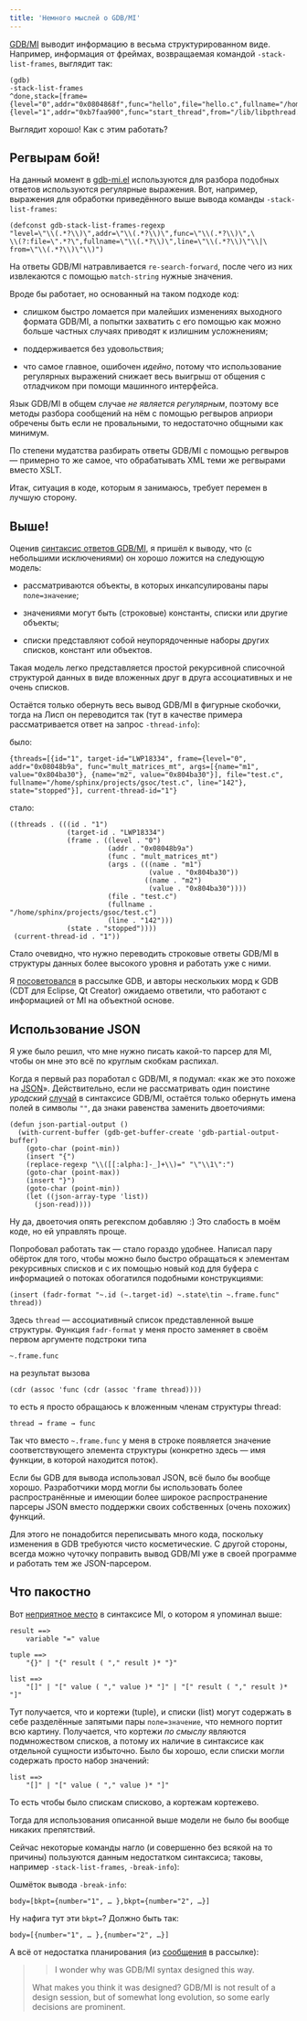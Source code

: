 ```yaml
---
title: 'Немного мыслей о GDB/MI'
---
```


[GDB/MI][] выводит информацию в весьма структурированном виде. Например,
информация от фреймах, возвращаемая командой `-stack-list-frames`,
выглядит так:

    (gdb)
    -stack-list-frames
    ^done,stack=[frame={level="0",addr="0x0804868f",func="hello",file="hello.c",fullname="/home/sphinx/projects/gsoc/hello.c",line="6"},frame={level="1",addr="0xb7faa900",func="start_thread",from="/lib/libpthread.so.0"}]

Выглядит хорошо! Как с этим работать?

## Регвырам бой!

На данный момент в [gdb-mi.el][] используются для разбора подобных
ответов используются регулярные выражения. Вот, например, выражения для
обработки приведённого выше вывода команды `-stack-list-frames`:

    (defconst gdb-stack-list-frames-regexp
    "level=\"\\(.*?\\)\",addr=\"\\(.*?\\)\",func=\"\\(.*?\\)\",\
    \\(?:file=\".*?\",fullname=\"\\(.*?\\)\",line=\"\\(.*?\\)\"\\|\
    from=\"\\(.*?\\)\"\\)")

На ответы GDB/MI натравливается `re-search-forward`, после чего из них
извлекаются с помощью `match-string` нужные значения.

Вроде бы работает, но основанный на таком подходе код:

-   слишком быстро ломается при малейших изменениях выходного формата
    GDB/MI, а попытки захватить с его помощью как можно больше частных
    случаях приводят к излишним усложнениям;

-   поддерживается без удовольствия;

-   что самое главное, ошибочен *идейно*, потому что использование
    регулярных выражений снижает весь выигрыш от общения с отладчиком
    при помощи машинного интерфейса.

Язык GDB/MI в общем случае *не является регулярным*, поэтому все методы
разбора сообщений на нём с помощью регвыров априори обречены быть если
не провальными, то недостаточно общными как минимум.

По степени мудатства разбирать ответы GDB/MI с помощью регвыров —
примерно то же самое, что обрабатывать XML теми же регвырами вместо
XSLT.

Итак, ситуация в коде, которым я занимаюсь, требует перемен в лучшую
сторону.

## Выше!

Оценив [синтаксис ответов GDB/MI][], я пришёл к выводу, что (с
небольшими исключениями) он хорошо ложится на следующую модель:

-   рассматриваются объекты, в которых инкапсулированы пары
    `поле=значение`;

-   значениями могут быть (строковые) константы, списки или другие
    объекты;

-   списки представляют собой неупорядоченные наборы других списков,
    констант или объектов.

Такая модель легко представляется простой рекурсивной списочной
структурой данных в виде вложенных друг в друга ассоциативных и не очень
списков.

Остаётся только обернуть весь вывод GDB/MI в фигурные скобочки, тогда на
Лисп он переводится так (тут в качестве примера рассматривается ответ на
запрос `-thread-info`):

было:

    {threads=[{id="1", target-id="LWP18334", frame={level="0",
    addr="0x08048b9a", func="mult_matrices_mt", args=[{name="m1",
    value="0x804ba30"}, {name="m2", value="0x804ba30"}], file="test.c",
    fullname="/home/sphinx/projects/gsoc/test.c", line="142"},
    state="stopped"}], current-thread-id="1"}

стало:

    ((threads . (((id . "1")
                  (target-id . "LWP18334")
                  (frame . ((level . "0")
                            (addr . "0x08048b9a")
                            (func . "mult_matrices_mt")
                            (args . (((name . "m1")
                                      (value . "0x804ba30"))
                                     ((name . "m2")
                                      (value . "0x804ba30"))))
                            (file . "test.c")
                            (fullname . "/home/sphinx/projects/gsoc/test.c")
                            (line . "142")))
                  (state . "stopped"))))
     (current-thread-id . "1"))

Стало очевидно, что нужно переводить строковые ответы GDB/MI в структуры
данных более высокого уровня и работать уже с ними.

Я [посоветовался][] в рассылке GDB, и авторы нескольких морд к GDB (CDT
для Eclipse, Qt Creator) ожидаемо ответили, что работают с информацией
от MI на объектной основе.

## Использование JSON

Я уже было решил, что мне нужно писать какой-то парсер для MI, чтобы он
мне это всё по круглым скобкам распихал.

Когда я первый раз поработал с GDB/MI, я подумал: «как же это похоже на
[JSON][]». Действительно, если не рассматривать один поистине *уродский*
[случай][] в синтаксисе GDB/MI, остаётся только обернуть имена полей в
символы `""`, да знаки равенства заменить двоеточиями:

    (defun json-partial-output ()
      (with-current-buffer (gdb-get-buffer-create 'gdb-partial-output-buffer)
        (goto-char (point-min))
        (insert "{")
        (replace-regexp "\\([[:alpha:]-_]+\\)=" "\"\\1\":")
        (goto-char (point-max))
        (insert "}")
        (goto-char (point-min))
        (let ((json-array-type 'list))
          (json-read))))

Ну да, двоеточия опять регекспом добавляю :) Это слабость в моём коде,
но ей управлять проще.

Попробовал работать так — стало гораздо удобнее. Написал пару обёрток
для того, чтобы можно было быстро обращаться к элементам рекурсивных
списков и с их помощью новый код для буфера с информацией о потоках
обогатился подобными конструкциями:

    (insert (fadr-format "~.id (~.target-id) ~.state\tin ~.frame.func" thread))

Здесь `thread` — ассоциативный список представленной выше структуры.
Функция `fadr-format` у меня просто заменяет в своём первом аргументе
подстроки типа

    ~.frame.func

на результат вызова

    (cdr (assoc 'func (cdr (assoc 'frame thread))))

то есть я просто обращаюсь к вложенным членам структуры thread:

    thread → frame → func

Так что вместо `~.frame.func` у меня в строке появляется значение
соответствующего элемента структуры (конкретно здесь — имя функции, в
которой находится поток).

Если бы GDB для вывода использовал JSON, всё было бы вообще хорошо.
Разработчики морд могли бы использовать более распространённые и имеющии
более широкое распространение парсеры JSON вместо поддержки своих
собственных (очень похожих) функций.

Для этого не понадобится переписывать много кода, поскольку изменения в
GDB требуются чисто косметические. С другой стороны, всегда можно
чуточку поправить вывод GDB/MI уже в своей программе и работать тем же
JSON-парсером.

## Что пакостно

Вот [неприятное место][случай] в синтаксисе MI, о котором я упоминал
выше:

    result ==>
        variable "=" value

    tuple ==>
        "{}" | "{" result ( "," result )* "}"

    list ==>
        "[]" | "[" value ( "," value )* "]" | "[" result ( "," result )* "]"

Тут получается, что и кортежи (tuple), и списки (list) могут содержать в
себе разделённые запятыми пары `поле=значение`, что немного портит всю
картину. Получается, что кортежи *по смыслу* являются подмножеством
списков, а потому их наличие в синтаксисе как отдельной сущности
избыточно. Было бы хорошо, если списки могли содержать просто набор
значений:

    list ==>
        "[]" | "[" value ( "," value )* "]"

То есть чтобы было спискам списково, а кортежам кортежево.

Тогда для использования описанной выше модели не было бы вообще никаких
препятствий.

Сейчас некоторые команды нагло (и совершенно без всякой на то причины)
пользуются данным недостатком синтаксиса; таковы, например
`-stack-list-frames`, `-break-info`):

Ошмёток вывода `-break-info`:

    body=[bkpt={number="1", … },bkpt={number="2", …}]

Ну нафига тут эти `bkpt=`? Должно быть так:

    body=[{number="1", … },{number="2", …}]

А всё от недостатка планирования (из [сообщения][] в рассылке):

> > I wonder why was GDB/MI syntax designed this way.
>
> What makes you think it was designed? GDB/MI is not result of a design
> session, but of somewhat long evolution, so some early decisions are
> prominent.

  [GDB/MI]: http://sourceware.org/gdb/current/onlinedocs/gdb_26.html#SEC263
    "The GDB/MI Interface"
  [gdb-mi.el]: http://www.emacswiki.org/emacs/GDB-MI
  [синтаксис ответов GDB/MI]: http://sourceware.org/gdb/current/onlinedocs/gdb_26.html#SEC272
    "GDB/MI Output Syntax"
  [посоветовался]: http://thread.gmane.org/gmane.comp.gdb.devel/25753
  [JSON]: http://www.json.org/
  [случай]: http://article.gmane.org/gmane.comp.gdb.devel/25769
  [сообщения]: http://article.gmane.org/gmane.comp.gdb.devel/25771

